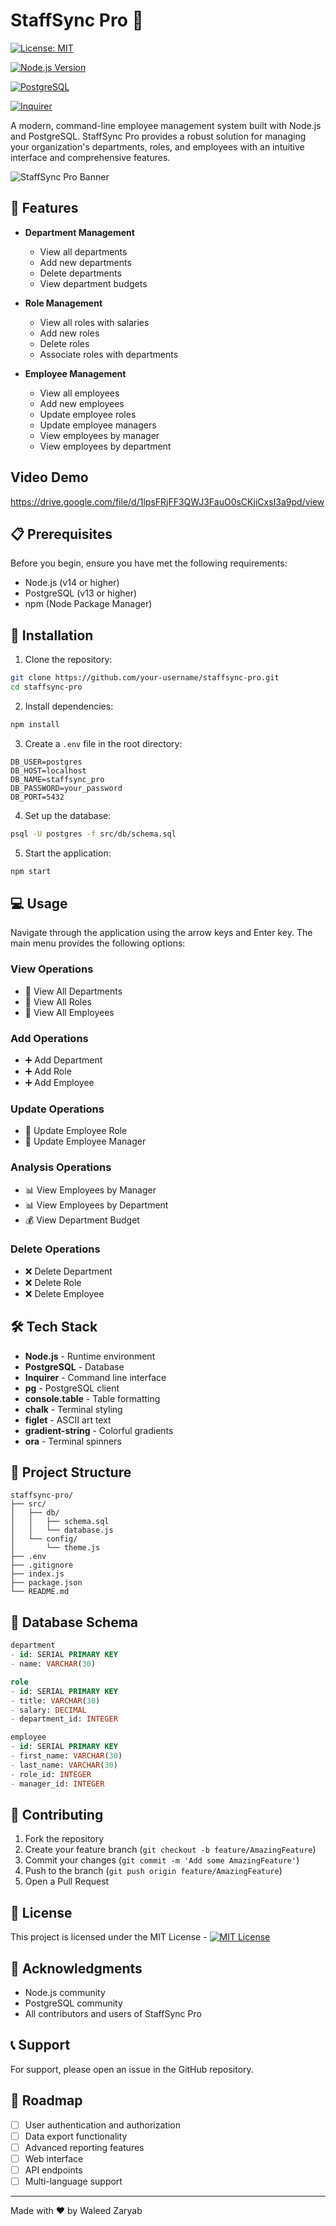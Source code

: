 
# StaffSync Pro 👥

[![License: MIT](https://img.shields.io/badge/License-MIT-yellow.svg)](https://opensource.org/licenses/MIT)

[![Node.js Version](https://img.shields.io/badge/node-v14+-blue.svg)](https://nodejs.org/)

[![PostgreSQL](https://img.shields.io/badge/PostgreSQL-v13+-blue.svg)](https://www.postgresql.org/)

[![Inquirer](https://img.shields.io/badge/Inquirer-v8.2.4-green.svg)](https://www.npmjs.com/package/inquirer)

A modern, command-line employee management system built with Node.js and PostgreSQL. StaffSync Pro provides a robust solution for managing your organization's departments, roles, and employees with an intuitive interface and comprehensive features.

![StaffSync Pro Banner](https://i.imgur.com/JZMaiTY.png)

## 🌟 Features

- **Department Management**
  - View all departments
  - Add new departments
  - Delete departments
  - View department budgets

- **Role Management**
  - View all roles with salaries
  - Add new roles
  - Delete roles
  - Associate roles with departments

- **Employee Management**
  - View all employees
  - Add new employees
  - Update employee roles
  - Update employee managers
  - View employees by manager
  - View employees by department

## Video Demo

https://drive.google.com/file/d/1lpsFRjFF3QWJ3FauO0sCKjiCxsI3a9pd/view

## 📋 Prerequisites

Before you begin, ensure you have met the following requirements:

- Node.js (v14 or higher)
- PostgreSQL (v13 or higher)
- npm (Node Package Manager)

## 🚀 Installation

1. Clone the repository:
```bash
git clone https://github.com/your-username/staffsync-pro.git
cd staffsync-pro
```

2. Install dependencies:
```bash
npm install
```

3. Create a `.env` file in the root directory:
```env
DB_USER=postgres
DB_HOST=localhost
DB_NAME=staffsync_pro
DB_PASSWORD=your_password
DB_PORT=5432
```

4. Set up the database:
```bash
psql -U postgres -f src/db/schema.sql
```

5. Start the application:
```bash
npm start
```

## 💻 Usage

Navigate through the application using the arrow keys and Enter key. The main menu provides the following options:

### View Operations
- 👥 View All Departments
- 💼 View All Roles
- 👤 View All Employees

### Add Operations
- ➕ Add Department
- ➕ Add Role
- ➕ Add Employee

### Update Operations
- 🔄 Update Employee Role
- 🔄 Update Employee Manager

### Analysis Operations
- 📊 View Employees by Manager
- 📊 View Employees by Department
- 💰 View Department Budget

### Delete Operations
- ❌ Delete Department
- ❌ Delete Role
- ❌ Delete Employee

## 🛠️ Tech Stack

- **Node.js** - Runtime environment
- **PostgreSQL** - Database
- **Inquirer** - Command line interface
- **pg** - PostgreSQL client
- **console.table** - Table formatting
- **chalk** - Terminal styling
- **figlet** - ASCII art text
- **gradient-string** - Colorful gradients
- **ora** - Terminal spinners

## 📁 Project Structure

```
staffsync-pro/
├── src/
│   ├── db/
│   │   ├── schema.sql
│   │   └── database.js
│   └── config/
│       └── theme.js
├── .env
├── .gitignore
├── index.js
├── package.json
└── README.md
```

## 📝 Database Schema

```sql
department
- id: SERIAL PRIMARY KEY
- name: VARCHAR(30)

role
- id: SERIAL PRIMARY KEY
- title: VARCHAR(30)
- salary: DECIMAL
- department_id: INTEGER

employee
- id: SERIAL PRIMARY KEY
- first_name: VARCHAR(30)
- last_name: VARCHAR(30)
- role_id: INTEGER
- manager_id: INTEGER
```

## 🤝 Contributing

1. Fork the repository
2. Create your feature branch (`git checkout -b feature/AmazingFeature`)
3. Commit your changes (`git commit -m 'Add some AmazingFeature'`)
4. Push to the branch (`git push origin feature/AmazingFeature`)
5. Open a Pull Request

## 📜 License

This project is licensed under the MIT License - [![MIT License](https://img.shields.io/badge/License-MIT-green.svg)](https://choosealicense.com/licenses/mit/)

## 👏 Acknowledgments

- Node.js community
- PostgreSQL community
- All contributors and users of StaffSync Pro

## 📞 Support

For support, please open an issue in the GitHub repository.

## 🚀 Roadmap

- [ ]  User authentication and authorization
- [ ]  Data export functionality
- [ ]  Advanced reporting features
- [ ]  Web interface
- [ ]  API endpoints
- [ ]  Multi-language support

---


  Made with ❤️ by Waleed Zaryab
